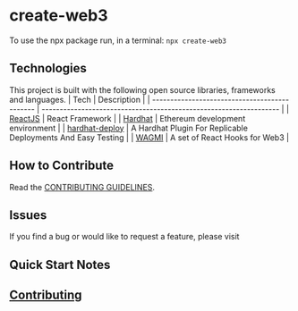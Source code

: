 # create-web3

To use the npx package run, in a terminal:
`npx create-web3`

## Technologies

This project is built with the following open source libraries, frameworks and languages.
| Tech | Description |
| --------------------------------------------- | ------------------------------------------------------------------ |
| [ReactJS](https://nextjs.org/) | React Framework |
| [Hardhat](https://hardhat.org/) | Ethereum development environment |
| [hardhat-deploy](https://www.npmjs.com/package/hardhat-deploy) | A Hardhat Plugin For Replicable Deployments And Easy Testing |
| [WAGMI](https://wagmi.sh/) | A set of React Hooks for Web3 |

## How to Contribute

Read the [CONTRIBUTING GUIDELINES](/CONTRIBUTING.md).

## Issues

If you find a bug or would like to request a feature, please visit

## Quick Start Notes

## [Contributing](CONTRIBUTING.md)
